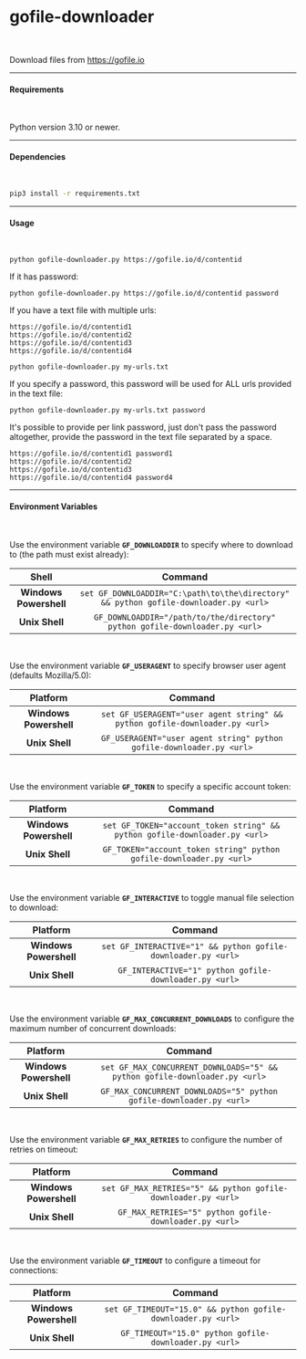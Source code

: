 # gofile-downloader

</br>

Download files from https://gofile.io

---

#### Requirements

</br>

Python version 3.10 or newer.

---


#### Dependencies

</br>

```cmd
pip3 install -r requirements.txt
```
---

#### Usage

</br>

```
python gofile-downloader.py https://gofile.io/d/contentid
```

If it has password:

```
python gofile-downloader.py https://gofile.io/d/contentid password
```

If you have a text file with multiple urls:

```
https://gofile.io/d/contentid1
https://gofile.io/d/contentid2
https://gofile.io/d/contentid3
https://gofile.io/d/contentid4
```

```
python gofile-downloader.py my-urls.txt
```

If you specify a password, this password will be used for ALL urls provided in the text file:

```
python gofile-downloader.py my-urls.txt password
```

It's possible to provide per link password, just don't pass the password altogether, provide the password in the text file separated by a space.

```
https://gofile.io/d/contentid1 password1
https://gofile.io/d/contentid2
https://gofile.io/d/contentid3
https://gofile.io/d/contentid4 password4
```

---

#### Environment Variables

</br>

Use the environment variable **`GF_DOWNLOADDIR`** to specify where to download to (the
path must exist already):

| Shell | Command |
|:---:| :---: |
| **Windows Powershell** | `set GF_DOWNLOADDIR="C:\path\to\the\directory" && python gofile-downloader.py <url>` |
| **Unix Shell** | `GF_DOWNLOADDIR="/path/to/the/directory" python gofile-downloader.py <url>`          |

</br>

Use the environment variable **`GF_USERAGENT`** to specify browser user agent (defaults Mozilla/5.0):

| Platform | Command |
| :---: | :---: |
| **Windows Powershell** | `set GF_USERAGENT="user agent string" && python gofile-downloader.py <url>` |
| **Unix Shell**         | `GF_USERAGENT="user agent string" python gofile-downloader.py <url>` |

</br>

Use the environment variable **`GF_TOKEN`** to specify a specific account token:

| Platform | Command |
| :---: | :---: |
| **Windows Powershell** | `set GF_TOKEN="account_token string" && python gofile-downloader.py <url>` |
| **Unix Shell**         | `GF_TOKEN="account_token string" python gofile-downloader.py <url>` |

</br>

Use the environment variable **`GF_INTERACTIVE`** to toggle manual file selection to download:

| Platform | Command |
| :---: | :---: |
| **Windows Powershell** | `set GF_INTERACTIVE="1" && python gofile-downloader.py <url>` |
| **Unix Shell**         | `GF_INTERACTIVE="1" python gofile-downloader.py <url>` |

</br>

Use the environment variable **`GF_MAX_CONCURRENT_DOWNLOADS`** to configure the maximum number of concurrent downloads:

| Platform | Command |
| :---: | :---: |
| **Windows Powershell** | `set GF_MAX_CONCURRENT_DOWNLOADS="5" && python gofile-downloader.py <url>` |
| **Unix Shell**         | `GF_MAX_CONCURRENT_DOWNLOADS="5" python gofile-downloader.py <url>` |

</br>

Use the environment variable **`GF_MAX_RETRIES`** to configure the number of retries on timeout:

| Platform | Command |
| :---: | :---: |
| **Windows Powershell** | `set GF_MAX_RETRIES="5" && python gofile-downloader.py <url>` |
| **Unix Shell**         | `GF_MAX_RETRIES="5" python gofile-downloader.py <url>` |

</br>

Use the environment variable **`GF_TIMEOUT`** to configure a timeout for connections:

| Platform | Command |
| :---: | :---: |
| **Windows Powershell** | `set GF_TIMEOUT="15.0" && python gofile-downloader.py <url>` |
| **Unix Shell**         | `GF_TIMEOUT="15.0" python gofile-downloader.py <url>` |
